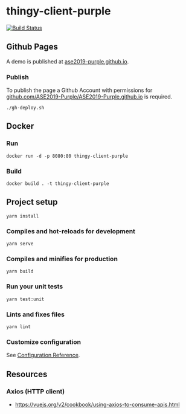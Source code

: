# thingy-client-purple

[![Build Status](https://travis-ci.org/ASE2019-Purple/thingy-client-purple.svg?branch=master)](https://travis-ci.org/ASE2019-Purple/thingy-client-purple)

## Github Pages

A demo is published at [ase2019-purple.github.io](https://ase2019-purple.github.io "ase2019-purple.github.io"). 

### Publish 

To publish the page a Github Account with permissions for 
[github.com/ASE2019-Purple/ASE2019-Purple.github.io](https://github.com/ASE2019-Purple/ASE2019-Purple.github.io "github.com/ASE2019-Purple/ASE2019-Purple.github.io")
is required. 

``` shell
./gh-deploy.sh
```

## Docker

### Run

``` shell
docker run -d -p 8080:80 thingy-client-purple
```

### Build

``` shell
docker build . -t thingy-client-purple
```

## Project setup
```
yarn install
```

### Compiles and hot-reloads for development
```
yarn serve
```

### Compiles and minifies for production
```
yarn build
```

### Run your unit tests
```
yarn test:unit
```

### Lints and fixes files
```
yarn lint
```

### Customize configuration
See [Configuration Reference](https://cli.vuejs.org/config/).



## Resources

### Axios (HTTP client)

  - https://vuejs.org/v2/cookbook/using-axios-to-consume-apis.html
